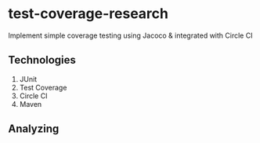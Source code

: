 # test-coverage-research
Implement simple coverage testing using Jacoco & integrated with Circle CI

## Technologies
1. JUnit
2. Test Coverage
3. Circle CI
4. Maven


## Analyzing